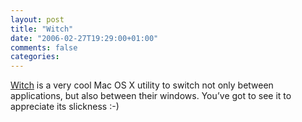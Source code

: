 ```yaml
---
layout: post
title: "Witch"
date: "2006-02-27T19:29:00+01:00"
comments: false
categories: 
---
```


<p><a href="http://www.petermaurer.de/nasi.php?section=witch">Witch</a> is a very cool Mac OS X utility to switch not only between applications, but also between their windows. You&#8217;ve got to see it to appreciate its slickness :-)</p>


